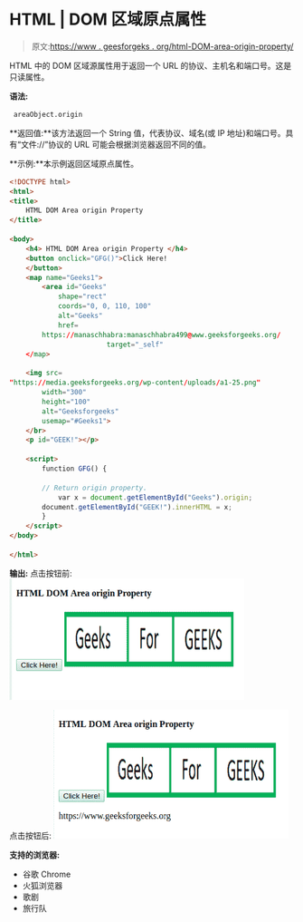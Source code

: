 # HTML | DOM 区域原点属性

> 原文:[https://www . geesforgeks . org/html-DOM-area-origin-property/](https://www.geeksforgeeks.org/html-dom-area-origin-property/)

HTML 中的 DOM 区域源属性用于返回一个 URL 的协议、主机名和端口号。这是只读属性。

**语法:**

```html
 areaObject.origin
```

**返回值:**该方法返回一个 String 值，代表协议、域名(或 IP 地址)和端口号。具有“文件://”协议的 URL 可能会根据浏览器返回不同的值。

**示例:**本示例返回区域原点属性。

```html
<!DOCTYPE html> 
<html> 
<title> 
    HTML DOM Area origin Property 
</title> 

<body> 
    <h4> HTML DOM Area origin Property </h4> 
    <button onclick="GFG()">Click Here! 
    </button> 
    <map name="Geeks1"> 
        <area id="Geeks"
            shape="rect"
            coords="0, 0, 110, 100"
            alt="Geeks"
            href= 
        https://manaschhabra:manaschhabra499@www.geeksforgeeks.org/
                        target="_self"
    </map> 

    <img src= 
"https://media.geeksforgeeks.org/wp-content/uploads/a1-25.png"
        width="300"
        height="100"
        alt="Geeksforgeeks"
        usemap="#Geeks1"> 
    </br>
    <p id="GEEK!"></p> 

    <script> 
        function GFG() { 

        // Return origin property. 
            var x = document.getElementById("Geeks").origin; 
        document.getElementById("GEEK!").innerHTML = x; 
        } 
    </script> 
</body> 

</html>                    
```

**输出:**
点击按钮前:
![](img/2dee580b55bfcfbe14fb67b7d408efef.png)

点击按钮后:
![](img/b55a347e310ea003e2ae913e0e365275.png)

**支持的浏览器:**

*   谷歌 Chrome
*   火狐浏览器
*   歌剧
*   旅行队